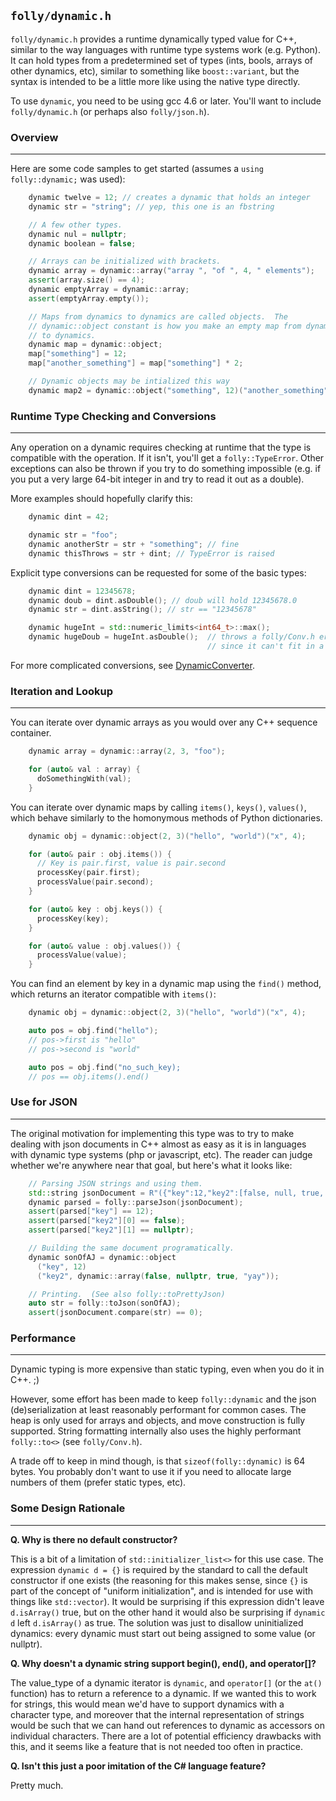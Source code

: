 `folly/dynamic.h`
-----------------

`folly/dynamic.h` provides a runtime dynamically typed value for
C++, similar to the way languages with runtime type systems work
(e.g. Python). It can hold types from a predetermined set of types
(ints, bools, arrays of other dynamics, etc), similar to something like
`boost::variant`, but the syntax is intended to be a little more like
using the native type directly.

To use `dynamic`, you need to be using gcc 4.6 or later. You'll want to
include `folly/dynamic.h` (or perhaps also `folly/json.h`).

### Overview
***

Here are some code samples to get started (assumes a `using
folly::dynamic;` was used):

``` Cpp
    dynamic twelve = 12; // creates a dynamic that holds an integer
    dynamic str = "string"; // yep, this one is an fbstring

    // A few other types.
    dynamic nul = nullptr;
    dynamic boolean = false;

    // Arrays can be initialized with brackets.
    dynamic array = dynamic::array("array ", "of ", 4, " elements");
    assert(array.size() == 4);
    dynamic emptyArray = dynamic::array;
    assert(emptyArray.empty());

    // Maps from dynamics to dynamics are called objects.  The
    // dynamic::object constant is how you make an empty map from dynamics
    // to dynamics.
    dynamic map = dynamic::object;
    map["something"] = 12;
    map["another_something"] = map["something"] * 2;

    // Dynamic objects may be intialized this way
    dynamic map2 = dynamic::object("something", 12)("another_something", 24);
```

### Runtime Type Checking and Conversions
***

Any operation on a dynamic requires checking at runtime that the
type is compatible with the operation. If it isn't, you'll get a
`folly::TypeError`. Other exceptions can also be thrown if
you try to do something impossible (e.g. if you put a very large
64-bit integer in and try to read it out as a double).

More examples should hopefully clarify this:

``` Cpp
    dynamic dint = 42;

    dynamic str = "foo";
    dynamic anotherStr = str + "something"; // fine
    dynamic thisThrows = str + dint; // TypeError is raised
```

Explicit type conversions can be requested for some of the basic types:

``` Cpp
    dynamic dint = 12345678;
    dynamic doub = dint.asDouble(); // doub will hold 12345678.0
    dynamic str = dint.asString(); // str == "12345678"

    dynamic hugeInt = std::numeric_limits<int64_t>::max();
    dynamic hugeDoub = hugeInt.asDouble();  // throws a folly/Conv.h error,
                                            // since it can't fit in a double
```

For more complicated conversions, see [DynamicConverter](DynamicConverter.md).

### Iteration and Lookup
***

You can iterate over dynamic arrays as you would over any C++ sequence container.

``` Cpp
    dynamic array = dynamic::array(2, 3, "foo");

    for (auto& val : array) {
      doSomethingWith(val);
    }
```

You can iterate over dynamic maps by calling `items()`, `keys()`,
`values()`, which behave similarly to the homonymous methods of Python
dictionaries.

``` Cpp
    dynamic obj = dynamic::object(2, 3)("hello", "world")("x", 4);

    for (auto& pair : obj.items()) {
      // Key is pair.first, value is pair.second
      processKey(pair.first);
      processValue(pair.second);
    }

    for (auto& key : obj.keys()) {
      processKey(key);
    }

    for (auto& value : obj.values()) {
      processValue(value);
    }
```

You can find an element by key in a dynamic map using the `find()` method,
which returns an iterator compatible with `items()`:

``` Cpp
    dynamic obj = dynamic::object(2, 3)("hello", "world")("x", 4);

    auto pos = obj.find("hello");
    // pos->first is "hello"
    // pos->second is "world"

    auto pos = obj.find("no_such_key);
    // pos == obj.items().end()
```


### Use for JSON
***

The original motivation for implementing this type was to try to
make dealing with json documents in C++ almost as easy as it is
in languages with dynamic type systems (php or javascript, etc).
The reader can judge whether we're anywhere near that goal, but
here's what it looks like:

``` Cpp
    // Parsing JSON strings and using them.
    std::string jsonDocument = R"({"key":12,"key2":[false, null, true, "yay"]})";
    dynamic parsed = folly::parseJson(jsonDocument);
    assert(parsed["key"] == 12);
    assert(parsed["key2"][0] == false);
    assert(parsed["key2"][1] == nullptr);

    // Building the same document programatically.
    dynamic sonOfAJ = dynamic::object
      ("key", 12)
      ("key2", dynamic::array(false, nullptr, true, "yay"));

    // Printing.  (See also folly::toPrettyJson)
    auto str = folly::toJson(sonOfAJ);
    assert(jsonDocument.compare(str) == 0);
```

### Performance
***

Dynamic typing is more expensive than static typing, even when
you do it in C++. ;)

However, some effort has been made to keep `folly::dynamic` and
the json (de)serialization at least reasonably performant for
common cases. The heap is only used for arrays and objects, and
move construction is fully supported. String formatting
internally also uses the highly performant `folly::to<>` (see
`folly/Conv.h`).

A trade off to keep in mind though, is that
`sizeof(folly::dynamic)` is 64 bytes. You probably don't want to
use it if you need to allocate large numbers of them (prefer
static types, etc).

### Some Design Rationale
***

**Q. Why is there no default constructor?**

This is a bit of a limitation of `std::initializer_list<>` for
this use case. The expression `dynamic d = {}` is required by the
standard to call the default constructor if one exists (the
reasoning for this makes sense, since `{}` is part of the concept
of "uniform initialization", and is intended for use with things
like `std::vector`). It would be surprising if this expression
didn't leave `d.isArray()` true, but on the other hand it would
also be surprising if `dynamic d` left `d.isArray()` as true. The
solution was just to disallow uninitialized dynamics: every
dynamic must start out being assigned to some value (or nullptr).

**Q. Why doesn't a dynamic string support begin(), end(), and operator[]?**

The value_type of a dynamic iterator is `dynamic`, and `operator[]`
(or the `at()` function) has to return a reference to a dynamic.  If
we wanted this to work for strings, this would mean we'd have to
support dynamics with a character type, and moreover that the internal
representation of strings would be such that we can hand out
references to dynamic as accessors on individual characters.  There
are a lot of potential efficiency drawbacks with this, and it seems
like a feature that is not needed too often in practice.

**Q. Isn't this just a poor imitation of the C# language feature?**

Pretty much.
